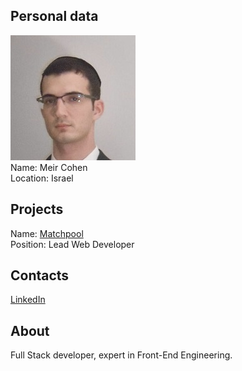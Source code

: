 ## Personal data
![meir cohen photo](photo/meir_cohen.jpg)  
Name:   Meir Cohen  
Location: Israel   
## Projects 
Name: [Matchpool](../projects/matchpool.md)  
Position: Lead Web Developer   
## Contacts
[LinkedIn](https://www.linkedin.com/in/meirkoen/?lipi=urn%3Ali%3Apage%3Ad_flagship3_search_srp_people%3BFbwvKQGQTyCy1pu6vcNIYw%3D%3D&licu=urn%3Ali%3Acontrol%3Ad_flagship3_search_srp_people-search_srp_result&lici=SMLSosiMSZqYnAoQunvroA%3D%3D)          
## About
Full Stack developer, expert in Front-End Engineering.
